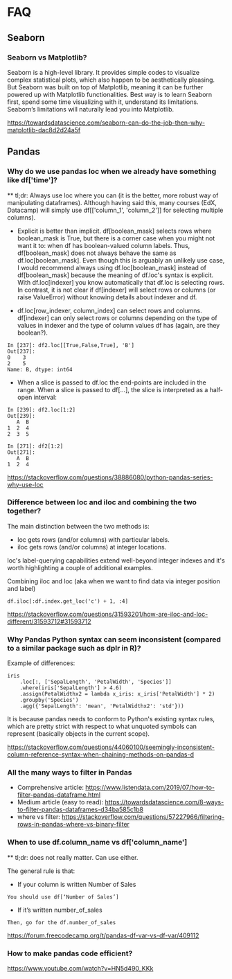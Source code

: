 # FAQ

## Seaborn
### Seaborn vs Matplotlib?
Seaborn is a high-level library. It provides simple codes to visualize complex statistical plots, which also happen to be aesthetically pleasing. But Seaborn was built on top of Matplotlib, meaning it can be further powered up with Matplotlib functionalities. Best way is to learn Seaborn first, spend some time visualizing with it, understand its limitations. Seaborn’s limitations will naturally lead you into Matplotlib.

https://towardsdatascience.com/seaborn-can-do-the-job-then-why-matplotlib-dac8d2d24a5f

## Pandas
### Why do we use pandas loc when we already have something like df['time']?
** tl;dr: Always use loc where you can (it is the better, more robust way of manipulating dataframes). Although having said this, many courses (EdX, Datacamp) will simply use df[['column_1', 'column_2']] for selecting multiple columns). 

- Explicit is better than implicit.
df[boolean_mask] selects rows where boolean_mask is True, but there is a corner case when you might not want it to: when df has boolean-valued column labels. Thus, df[boolean_mask] does not always behave the same as df.loc[boolean_mask]. Even though this is arguably an unlikely use case, I would recommend always using df.loc[boolean_mask] instead of df[boolean_mask] because the meaning of df.loc's syntax is explicit. With df.loc[indexer] you know automatically that df.loc is selecting rows. In contrast, it is not clear if df[indexer] will select rows or columns (or raise ValueError) without knowing details about indexer and df.


- df.loc[row_indexer, column_index] can select rows and columns. df[indexer] can only select rows or columns depending on the type of values in indexer and the type of column values df has (again, are they boolean?).
```
In [237]: df2.loc[[True,False,True], 'B']
Out[237]: 
0    3
2    5
Name: B, dtype: int64
```

- When a slice is passed to df.loc the end-points are included in the range. When a slice is passed to df[...], the slice is interpreted as a half-open interval:
```
In [239]: df2.loc[1:2]
Out[239]: 
   A  B
1  2  4
2  3  5

In [271]: df2[1:2]
Out[271]: 
   A  B
1  2  4
```

https://stackoverflow.com/questions/38886080/python-pandas-series-why-use-loc

### Difference between loc and iloc and combining the two together?
The main distinction between the two methods is:
- loc gets rows (and/or columns) with particular labels.
- iloc gets rows (and/or columns) at integer locations.

loc's label-querying capabilities extend well-beyond integer indexes and it's worth highlighting a couple of additional examples.

Combining iloc and loc (aka when we want to find data via integer position and label)
```
df.iloc[:df.index.get_loc('c') + 1, :4]
```

https://stackoverflow.com/questions/31593201/how-are-iloc-and-loc-different/31593712#31593712


### Why Pandas Python syntax can seem inconsistent (compared to a similar package such as dplr in R)?
Example of differences:
```
iris
    .loc[:, ['SepalLength', 'PetalWidth', 'Species']]
    .where(iris['SepalLength'] > 4.6)
    .assign(PetalWidthx2 = lambda x_iris: x_iris['PetalWidth'] * 2)
    .groupby('Species')
    .agg({'SepalLength': 'mean', 'PetalWidthx2': 'std'}))
```

It is because pandas needs to conform to Python's existing syntax rules, which are pretty strict with respect to what unquoted symbols can represent (basically objects in the current scope). 

https://stackoverflow.com/questions/44060100/seemingly-inconsistent-column-reference-syntax-when-chaining-methods-on-pandas-d


### All the many ways to filter in Pandas
- Comprehensive article: https://www.listendata.com/2019/07/how-to-filter-pandas-dataframe.html
- Medium article (easy to read): https://towardsdatascience.com/8-ways-to-filter-pandas-dataframes-d34ba585c1b8
- where vs filter: https://stackoverflow.com/questions/57227966/filtering-rows-in-pandas-where-vs-binary-filter

### When to use df.column_name vs df['column_name']
** tl;dr: does not really matter. Can use either.

The general rule is that:

- If your column is written Number of Sales
```
You should use df[‘Number of Sales’]
```

- If it’s written number_of_sales
```
Then, go for the df.number_of_sales
```

https://forum.freecodecamp.org/t/pandas-df-var-vs-df-var/409112

### How to make pandas code efficient?
https://www.youtube.com/watch?v=HN5d490_KKk
